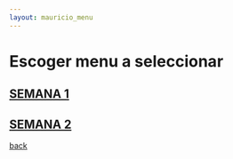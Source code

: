 ```yaml
---
layout: mauricio_menu
---
```

# Escoger menu a seleccionar

## [SEMANA 1](./SEMANA1_M.html)

## [SEMANA 2](./SEMANA2_M.html)

[back](./)
